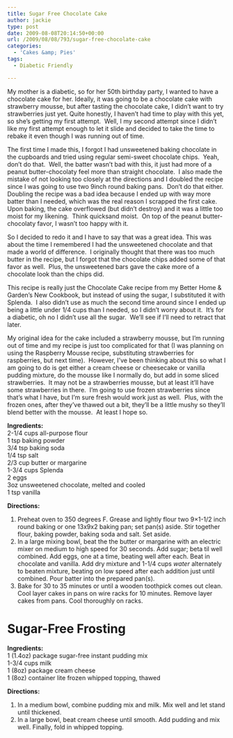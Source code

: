 ```yaml
---
title: Sugar Free Chocolate Cake
author: jackie
type: post
date: 2009-08-08T20:14:50+00:00
url: /2009/08/08/793/sugar-free-chocolate-cake
categories:
  - 'Cakes &amp; Pies'
tags:
  - Diabetic Friendly

---
```

My mother is a diabetic, so for her 50th birthday party, I wanted to have a chocolate cake for her. Ideally, it was going to be a chocolate cake with strawberry mousse, but after tasting the chocolate cake, I didn&#8217;t want to try strawberries just yet. Quite honestly, I haven&#8217;t had time to play with this yet, so she&#8217;s getting my first attempt.  Well, I my second attempt since I didn&#8217;t like my first attempt enough to let it slide and decided to take the time to rebake it even though I was running out of time.

The first time I made this, I forgot I had unsweetened baking chocolate in the cupboards and tried using regular semi-sweet chocolate chips.  Yeah, don&#8217;t do that.  Well, the batter wasn&#8217;t bad with this, it just had more of a peanut butter-chocolaty feel more than straight chocolate.  I also made the mistake of not looking too closely at the directions and I doubled the recipe since I was going to use two 9inch round baking pans.  Don&#8217;t do that either.  Doubling the recipe was a bad idea because I ended up with way more batter than I needed, which was the real reason I scrapped the first cake.  Upon baking, the cake overflowed (but didn&#8217;t destroy) and it was a little too moist for my likening.  Think quicksand moist.  On top of the peanut butter-chocolaty favor, I wasn&#8217;t too happy with it.

So I decided to redo it and I have to say that was a great idea. This was about the time I remembered I had the unsweetened chocolate and that made a world of difference.  I originally thought that there was too much butter in the recipe, but I forgot that the chocolate chips added some of that favor as well.  Plus, the unsweetened bars gave the cake more of a chocolate look than the chips did.

This recipe is really just the Chocolate Cake recipe from my Better Home & Garden&#8217;s New Cookbook, but instead of using the sugar, I substituted it with Splenda.  I also didn&#8217;t use as much the second time around since I ended up being a little under 1/4 cups than I needed, so I didn&#8217;t worry about it.  It&#8217;s for a diabetic, oh no I didn&#8217;t use all the sugar.  We&#8217;ll see if I&#8217;ll need to retract that later.

My original idea for the cake included a strawberry mousse, but I&#8217;m running out of time and my recipe is just too complicated for that (I was planning on using the Raspberry Mousse recipe, substituting strawberries for raspberries, but next time).  However, I&#8217;ve been thinking about this so what I am going to do is get either a cream cheese or cheesecake or vanilla pudding mixture, do the mousse like I normally do, but add in some sliced strawberries.  It may not be a strawberries mousse, but at least it&#8217;ll have some strawberries in there.  I&#8217;m going to use frozen strawberries since that&#8217;s what I have, but I&#8217;m sure fresh would work just as well.  Plus, with the frozen ones, after they&#8217;ve thawed out a bit, they&#8217;ll be a little mushy so they&#8217;ll blend better with the mousse.  At least I hope so.

**Ingredients:**  
2-1/4 cups all-purpose flour  
1 tsp baking powder  
3/4 tsp baking soda  
1/4 tsp salt  
2/3 cup butter or margarine  
1-3/4 cups Splenda  
2 eggs  
3oz unsweetened chocolate, melted and cooled  
1 tsp vanilla

**Directions:**

  1. Preheat oven to 350 degrees F. Grease and lightly flour two 9&#215;1-1/2 inch round baking or one 13x9x2 baking pan; set pan(s) aside. Stir together flour, baking powder, baking soda and salt. Set aside.
  2. In a large mixing bowl, beat the the butter or margarine with an electric mixer on medium to high speed for 30 seconds. Add sugar; beta til well combined. Add eggs, one at a time, beating well after each. Beat in chocolate and vanilla. Add dry mixture and 1-1/4 cups _water_ alternately to beaten mixture, beating on low speed after each addition just until combined. Pour batter into the prepared pan(s).
  3. Bake for 30 to 35 minutes or until a wooden toothpick comes out clean. Cool layer cakes in pans on wire racks for 10 minutes. Remove layer cakes from pans. Cool thoroughly on racks.

# Sugar-Free Frosting

**Ingredients:**  
1 (1.4oz) package sugar-free instant pudding mix  
1-3/4 cups milk  
1 (8oz) package cream cheese  
1 (8oz) container lite frozen whipped topping, thawed

**Directions:**

  1. In a medium bowl, combine pudding mix and milk. Mix well and let stand until thickened.
  2. In a large bowl, beat cream cheese until smooth. Add pudding and mix well. Finally, fold in whipped topping.